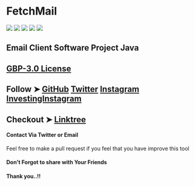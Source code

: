 # FetchMail

![](https://img.shields.io/github/issues/MiChaelinzo/FetchMail)
![](https://img.shields.io/github/forks/MiChaelinzo/FetchMail)
![](https://img.shields.io/github/stars/MiChaelinzo/FetchMail)
![](https://img.shields.io/github/license/MiChaelinzo/FetchMai)
![](https://img.shields.io/twitter/url?url=https%3A%2F%2Fgithub.com%2FMiChaelinzo%2FFetchMail%2F)

## Email Client Software Project Java


## [GBP-3.0 License](https://raw.githubusercontent.com/MiChaelinzo/CyberPunkNetrunner/master/LICENSE)

## Follow ➤ [GitHub](https://github.com/MiChaelinzo) [Twitter](https://twitter.com/llmichaelinzoll) [Instagram](https://www.instagram.com/llmichaelinzoll21/) [InvestingInstagram](https://www.instagram.com/fxcryptomaster/?hl=en)

## Checkout ➤ [Linktree](https://linktr.ee/MiChaelinzo)


#### Contact Via Twitter or Email

Feel free to make a pull request if you feel that you have improve this tool 

#### Don't Forgot to share with Your Friends 
#### Thank you..!!
